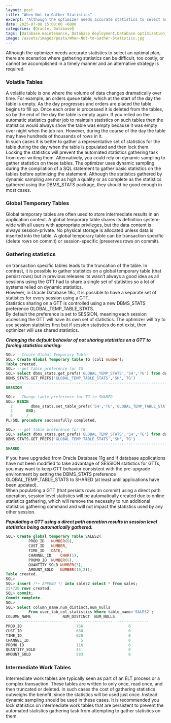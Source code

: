 ```yaml
---
layout: post
title: "When Not to Gather Statistics"
excerpt: "Although the optimizer needs accurate statistics to select an optimal plan, there are scenarios where gathering statistics can be difficult, too costly, or cannot be accomplished in a timely manner and an alternative strategy is required."
date: 2025-07-08 15:00:00 +0800
categories: [Oracle, Database]
tags: [Database maintenance, Database deployment,Database optimization, oracle]
image: /assets/images/posts/When-Not-to-Gather-Statistics.jpg
---
```

 
Although the optimizer needs accurate statistics to select an optimal plan, there are scenarios where gathering statistics can be difficult, too costly, or cannot be accomplished in a timely manner and an alternative strategy is required.  

### Volatile Tables  
A volatile table is one where the volume of data changes dramatically over time. For example, an orders queue table, which at the start of the day the table is empty. As the day progresses and orders are placed the table begins to fill up. Once each order is processed it is deleted from the tables, so by the end of the day the table is empty again.
If you relied on the automatic statistics gather job to maintain statistics on such tables then the statistics would always show the table was empty because it was empty over night when the job ran. However, during the course of the day the table may have hundreds of thousands of rows in it.  
In such cases it is better to gather a representative set of statistics for the table during the day when the table is populated and then lock them. Locking the statistics will prevent the automated statistics gathering task from over writing them. Alternatively, you could rely on dynamic sampling to gather statistics on these tables. The optimizer uses dynamic sampling during the compilation of a SQL statement to gather basic statistics on the tables before optimizing the statement. Although the statistics gathered by dynamic sampling are not as high a quality or as complete as the statistics gathered using the DBMS_STATS package, they should be good enough in most cases.   

### Global Temporary Tables   
Global temporary tables are often used to store intermediate results in an application context. A global temporary table shares its definition system-wide with all users with appropriate privileges, but the data content is always session-private.  No physical storage is allocated unless data is inserted into the table. A global temporary table can be transaction specific (delete rows on commit) or session-specific (preserves rows on commit).  

### Gathering statistics  
on transaction specific tables leads to the truncation of the table. In contrast, it is possible to gather statistics on a global temporary table (that persist rows) but in previous releases its wasn’t always a good idea as all sessions using the GTT had to share a single set of statistics so a lot of systems relied on dynamic statistics.  
However, in Oracle Database 18c, it is possible to have a separate set of statistics for every session using a GTT.  
Statistics sharing on a GTT is controlled using a new DBMS_STATS preference GLOBAL_TEMP_TABLE_STATS.  
By default the preference is set to SESSION, meaning each session accessing the GTT will have its own set of statistics. The optimizer will try to use session statistics first but if session statistics do not exist, then optimizer will use shared statistics.  

***Changing the default behavior of not sharing statistics on a GTT to forcing statistics sharing:***
```SQL
SQL> --Create Global Temporary Table
SQL> Create Global Temporary table TG (col1 number);
Table created.
SQL> --get table preference for TG
SQL> select dbms_stats.get_prefs('GLOBAL_TEMP_STATS','SH','TG') from dual;
DBMS_STATS.GET_PREFS('GLOBAL_TEMP_TABLE_STATS','SH','TG')
------------------------------------------------------------------------------------
SESSION

SQL> --Change table preference for TG to SHARED
SQL> BEGIN
  2        dbms_stats.set_table_prefs('SH','TG','GLOBAL_TEMP_TABLE_STATS','SHARED');
  3      END;
  4      /
PL/SQL procedure successfully completed.

SQL> -- get table preference for TG
SQL> select dbms_stats.get_prefs('GLOBAL_TEMP_STATS','SH','TG') from dual;
DBMS_STATS.GET_PREFS('GLOBAL_TEMP_TABLE_STATS','SH','TG')
------------------------------------------------------------------------------------
SHARED
```

If you have upgraded from Oracle Database 11g and if database applications have not been modified to take advantage of SESSION statistics for GTTs, you may want to keep GTT behavior consistent with the pre-upgrade environment by setting the DBMS_STATS preference GLOBAL_TEMP_TABLE_STATS to SHARED (at least until applications have been updated).  
When populating a GTT (that persists rows on commit) using a direct path operation, session level statistics will be automatically created due to online statistics gathering, which will remove the necessity to run additional statistics gathering command and will not impact the statistics used by any other session.  

***Populating a GTT using a direct path operation results in session level statistics being automatically gathered:***
```sql
SQL> Create global temporary Table SALES2(
          PROD_ID	NUMBER(6),
          CUST_ID	NUMBER,
          TIME_ID	DATE,
          CHANNEL_ID	CHAR(1),
          PROMO_ID	NUMBER(6),
          QUANTITY_SOLD NUMBER(3),
          AMOUNT_SOLD   NUMBER(10,2));
Table created.
SQL>
SQL> insert /*+ APPEND */ into sales2 select * from sales;
254720 rows created.
SQL> commit;
Commit complete.
SQL>
SQL> Select column_name,num_distinct,num_nulls
          From user_tab_col_statistics Where table_name='SALES2';
COLUMN_NAME              NUM_DISTINCT  NUM_NULLS
-------------------------     -----------------  --------------
PROD_ID                        766                    0
CUST_ID                        630                    0
TIME_ID                        620                    0
CHANNEL_ID                       5                    0
PROMO_ID                       116                    0
QUANTITY_SOLD                  44                     0
AMOUNT_SOLD                    583                    0
```

### Intermediate Work Tables  
Intermediate work tables are typically seen as part of an ELT process or a complex transaction. These tables are written to only once, read once, and then truncated or deleted. In such cases the cost of gathering statistics outweighs the benefit, since the statistics will be used just once. Instead dynamic sampling should be used in these cases. It is recommended you lock statistics on intermediate work tables that are persistent to prevent the
automated statistics gathering task from attempting to gather statistics on them.  
